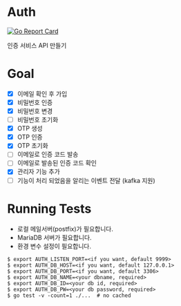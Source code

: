 # Auth

[![Go Report Card](https://goreportcard.com/badge/github.com/loganstone/auth)](https://goreportcard.com/report/github.com/loganstone/auth)

인증 서비스 API 만들기

# Goal
- [x] 이메일 확인 후 가입
- [x] 비밀번호 인증
- [x] 비밀번호 변경
- [ ] 비밀번호 초기화
- [x] OTP 생성
- [x] OTP 인증
- [x] OTP 초기화
- [ ] 이메일로 인증 코드 발송
- [ ] 이메일로 발송된 인증 코드 확인
- [x] 관리자 기능 추가
- [ ] 기능이 처리 되었음을 알리는 이벤트 전달 (kafka 지원)

# Running Tests

* 로컬 메일서버(postfix)가 필요합니다.
* MariaDB 서버가 필요합니다.
* 환경 변수 설정이 필요합니다.

```shell
$ export AUTH_LISTEN_PORT=<if you want, default 9999>
$ export AUTH_DB_HOST=<if you want, default 127.0.0.1>
$ export AUTH_DB_PORT=<if you want, default 3306>
$ export AUTH_DB_NAME=<your dbname, required>
$ export AUTH_DB_ID=<your db id, required>
$ export AUTH_DB_PW=<your db password, required>
$ go test -v -count=1 ./...  # no cached
```
